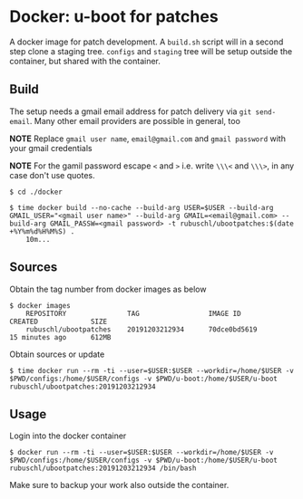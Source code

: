 # Docker: u-boot for patches


A docker image for patch development. A ``build.sh`` script will in a second step clone a staging tree. ``configs`` and ``staging`` tree will be setup outside the container, but shared with the container.  


## Build

The setup needs a gmail email address for patch delivery via ``git send-email``. Many other email providers are possible in general, too  

**NOTE** Replace ``gmail user name``, ``email@gmail.com`` and ``gmail password`` with your gmail credentials  

**NOTE** For the gamil password escape ``<`` and ``>`` i.e. write ``\\\<`` and ``\\\>``, in any case don't use quotes.  

```
$ cd ./docker

$ time docker build --no-cache --build-arg USER=$USER --build-arg GMAIL_USER="<gmail user name>" --build-arg GMAIL=<email@gmail.com> --build-arg GMAIL_PASSW=<gmail password> -t rubuschl/ubootpatches:$(date +%Y%m%d%H%M%S) .
    10m...
```

## Sources

Obtain the tag number from docker images as below  

```
$ docker images
    REPOSITORY               TAG                 IMAGE ID            CREATED             SIZE
    rubuschl/ubootpatches    20191203212934      70dce0bd5619        15 minutes ago      612MB
```

Obtain sources or update

```
$ time docker run --rm -ti --user=$USER:$USER --workdir=/home/$USER -v $PWD/configs:/home/$USER/configs -v $PWD/u-boot:/home/$USER/u-boot rubuschl/ubootpatches:20191203212934
```


## Usage

Login into the docker container  

```
$ docker run --rm -ti --user=$USER:$USER --workdir=/home/$USER -v $PWD/configs:/home/$USER/configs -v $PWD/u-boot:/home/$USER/u-boot rubuschl/ubootpatches:20191203212934 /bin/bash
```

Make sure to backup your work also outside the container.  
